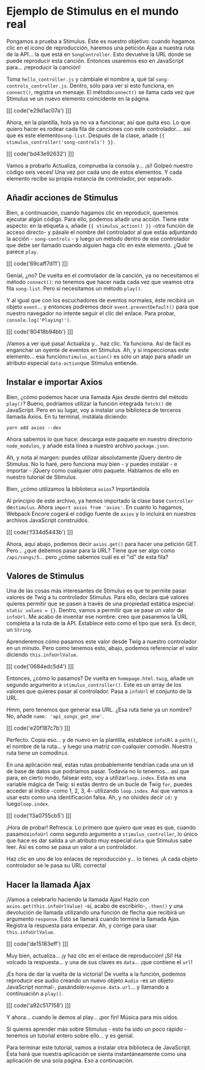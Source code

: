 # Ejemplo de Stimulus en el mundo real

Pongamos a prueba a Stimulus. Éste es nuestro objetivo: cuando hagamos clic en el icono de reproducción, haremos una petición Ajax a nuestra ruta de la API... la que está en `SongController`. Esto devuelve la URL donde se puede reproducir esta canción. Entonces usaremos eso en JavaScript para... ¡reproducir la canción!

Toma `hello_controller.js` y cámbiale el nombre a, qué tal `song-controls_controller.js`. Dentro, sólo para ver si esto funciona, en `connect()`, registra un mensaje. El método`connect()` se llama cada vez que Stimulus ve un nuevo elemento coincidente en la página.

[[[ code('e29d1ac07a') ]]]

Ahora, en la plantilla, hola ya no va a funcionar, así que quita eso. Lo que quiero hacer es rodear cada fila de canciones con este controlador.... así que es este elemento`song-list`. Después de la clase, añade `{{ stimulus_controller('song-controls') }}`.

[[[ code('bd43e92632') ]]]

Vamos a probarlo Actualiza, comprueba la consola y... ¡sí! Golpeó nuestro código seis veces! Una vez por cada uno de estos elementos. Y cada elemento recibe su propia instancia de controlador, por separado.

## Añadir acciones de Stimulus

Bien, a continuación, cuando hagamos clic en reproducir, queremos ejecutar algún código. Para ello, podemos añadir una acción. Tiene este aspecto: en la etiqueta `a`, añade `{{ stimulus_action() }}` -otra función de acceso directo- y pásale el nombre del controlador al que estás adjuntando la acción - `song-controls` - y luego un método dentro de ese controlador que debe ser llamado cuando alguien haga clic en este elemento. ¿Qué te parece `play`.

[[[ code('69caff7d11') ]]]

Genial, ¿no? De vuelta en el controlador de la canción, ya no necesitamos el método `connect()`: no tenemos que hacer nada cada vez que veamos otra fila `song-list`. Pero sí necesitamos un método `play()`.

Y al igual que con los escuchadores de eventos normales, éste recibirá un objeto `event`... y entonces podremos decir `event.preventDefault()` para que nuestro navegador no intente seguir el clic del enlace. Para probar, `console.log('Playing!')`.

[[[ code('80418b94bb') ]]]

¡Vamos a ver qué pasa! Actualiza y... haz clic. Ya funciona. Así de fácil es enganchar un oyente de eventos en Stimulus. Ah, y si inspeccionas este elemento... esa función`stimulus_action()` es sólo un atajo para añadir un atributo especial `data-action`que Stimulus entiende.

## Instalar e importar Axios

Bien, ¿cómo podemos hacer una llamada Ajax desde dentro del método `play()`? Bueno, podríamos utilizar la función integrada `fetch()` de JavaScript. Pero en su lugar, voy a instalar una biblioteca de terceros llamada Axios. En tu terminal, instálala diciendo:

```terminal
yarn add axios --dev
```

Ahora sabemos lo que hace: descarga este paquete en nuestro directorio `node_modules`, y añade esta línea a nuestro archivo `package.json`.

Ah, y nota al margen: puedes utilizar absolutamente jQuery dentro de Stimulus. No lo haré, pero funciona muy bien - y puedes instalar - e importar - jQuery como cualquier otro paquete. Hablamos de ello en nuestro tutorial de Stimulus.

Bien, ¿cómo utilizamos la biblioteca `axios`? Importándola

Al principio de este archivo, ya hemos importado la clase base `Controller` de`stimulus`. Ahora `import axios from 'axios'`. En cuanto lo hagamos, Webpack Encore cogerá el código fuente de `axios` y lo incluirá en nuestros archivos JavaScript construidos.

[[[ code('f334d5443b') ]]]

Ahora, aquí abajo, podemos decir `axios.get()` para hacer una petición GET. Pero... ¿qué debemos pasar para la URL? Tiene que ser algo como `/api/songs/5`... pero ¿cómo sabemos cuál es el "id" de esta fila?

## Valores de Stimulus

Una de las cosas más interesantes de Stimulus es que te permite pasar valores de Twig a tu controlador Stimulus. Para ello, declara qué valores quieres permitir que se pasen a través de una propiedad estática especial: `static values = {}`. Dentro, vamos a permitir que se pase un valor de `infoUrl`. Me acabo de inventar ese nombre: creo que pasaremos la URL completa a la ruta de la API. Establece esto como el tipo que será. Es decir, un `String`.

Aprenderemos cómo pasamos este valor desde Twig a nuestro controlador en un minuto. Pero como tenemos esto, abajo, podemos referenciar el valor diciendo `this.infoUrlValue`.

[[[ code('0684edc5d4') ]]]

Entonces, ¿cómo lo pasamos? De vuelta en `homepage.html.twig`, añade un segundo argumento a `stimulus_controller()`. Este es un array de los valores que quieres pasar al controlador. Pasa a `infoUrl` el conjunto de la URL.

Hmm, pero tenemos que generar esa URL. ¿Esa ruta tiene ya un nombre? No, añade `name: 'api_songs_get_one'`.

[[[ code('e20f187c7b') ]]]

Perfecto. Copia eso... y de nuevo en la plantilla, establece `infoURl` a `path()`, el nombre de la ruta... y luego una matriz con cualquier comodín. Nuestra ruta tiene un comodín`id`.

En una aplicación real, estas rutas probablemente tendrían cada una un id de base de datos que podríamos pasar. Todavía no lo tenemos... así que para, en cierto modo, falsear esto, voy a utilizar`loop.index`. Esta es una variable mágica de Twig: si estás dentro de un bucle de Twig `for`, puedes acceder al índice -como 1, 2, 3, 4- utilizando `loop.index`. Así que vamos a usar esto como una identificación falsa. Ah, y no olvides decir `id:` y luego`loop.index`.

[[[ code('f3a0755cb5') ]]]

¡Hora de probar! Refresca. Lo primero que quiero que veas es que, cuando pasamos`infoUrl` como segundo argumento a `stimulus_controller`, lo único que hace es dar salida a un atributo muy especial `data` que Stimulus sabe leer. Así es como se pasa un valor a un controlador.

Haz clic en uno de los enlaces de reproducción y... lo tienes. ¡A cada objeto controlador se le pasa su URL correcta!

## Hacer la llamada Ajax

¡Vamos a celebrarlo haciendo la llamada Ajax! Hazlo con `axios.get(this.infoUrlValue)` -sí, acabo de escribirlo-, `.then()` y una devolución de llamada utilizando una función de flecha que recibirá un argumento `response`. Esto se llamará cuando termine la llamada Ajax. Registra la respuesta para empezar. Ah, y corrige para usar `this.infoUrlValue`.

[[[ code('de15183eff') ]]]

Muy bien, actualiza... ¡y haz clic en el enlace de reproducción! ¡Sí! Ha volcado la respuesta... y una de sus claves es `data`... ¡que contiene el `url`!

¡Es hora de dar la vuelta de la victoria! De vuelta a la función, podemos reproducir ese audio creando un nuevo objeto `Audio` -es un objeto JavaScript normal-, pasándole`response.data.url`... y llamando a continuación a `play()`.

[[[ code('a92c517158') ]]]

Y ahora... cuando le demos al play... ¡por fin! Música para mis oídos.

Si quieres aprender más sobre Stimulus - esto ha sido un poco rápido - tenemos un tutorial entero sobre ello... y es genial.

Para terminar este tutorial, vamos a instalar otra biblioteca de JavaScript. Ésta hará que nuestra aplicación se sienta instantáneamente como una aplicación de una sola página. Eso a continuación.